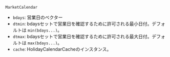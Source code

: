 ```
MarketCalendar
```

  * `bdays`: 営業日のベクター
  * `dtmin`: bdaysセットで営業日を確認するために許可される最小日付。デフォルトは `min(bdays...)`。
  * `dtmax`: bdaysセットで営業日を確認するために許可される最大日付。デフォルトは `max(bdays...)`。
  * `cache`: HolidayCalendarCacheのインスタンス。
